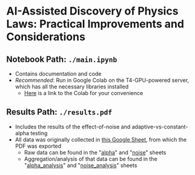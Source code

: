 # AI-Assisted Discovery of Physics Laws: Practical Improvements and Considerations

## Notebook Path: `./main.ipynb`
- Contains documentation and code
- *Recommended*: Run in Google Colab on the T4-GPU-powered server, which has all the necessary libraries installed
  - [Here](https://colab.research.google.com/drive/1csJsHGzou9a-Loy9jC4-OyhB1P12Z2rQ?usp=sharing) is a link to the Colab for your convenience

## Results Path: `./results.pdf`
- Includes the results of the effect-of-noise and adaptive-vs-constant-alpha testing
- All data was originally collected in [this Google Sheet](https://docs.google.com/spreadsheets/d/1t9HqzVDHinJkV29-46H7Hvq82RXtvIA1s53FudI60SY/edit?usp=sharing), from which the PDF was exported
  - Raw data can be found in the "[alpha](https://docs.google.com/spreadsheets/d/1t9HqzVDHinJkV29-46H7Hvq82RXtvIA1s53FudI60SY/edit?gid=0#gid=0)" and "[noise](https://docs.google.com/spreadsheets/d/1t9HqzVDHinJkV29-46H7Hvq82RXtvIA1s53FudI60SY/edit?gid=344099043#gid=344099043)" sheets
  - Aggregation/analysis of that data can be found in the "[alpha_analysis](https://docs.google.com/spreadsheets/d/1t9HqzVDHinJkV29-46H7Hvq82RXtvIA1s53FudI60SY/edit?gid=146546834#gid=146546834)" and "[noise_analysis](https://docs.google.com/spreadsheets/d/1t9HqzVDHinJkV29-46H7Hvq82RXtvIA1s53FudI60SY/edit?gid=1500867377#gid=1500867377)" sheets
